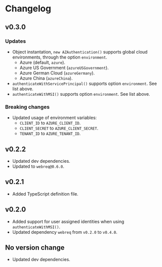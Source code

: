 # Changelog

## v0.3.0

### Updates

* Object instantation, `new AZAuthentication()` supports global cloud environments, through the option `environment`.
  * Azure (default, `azure`).
  * Azure US Government (`azureUSGovernment`).
  * Azure German Cloud (`azureGermany`).
  * Azure China (`azureChina`).
* `authenticateWithServicePrincipal()` supports option `environment`. See list above.
* `authenticateWithMSI()` supports option `environment`. See list above.

### Breaking changes

* Updated usage of environment variables:
  * `CLIENT_ID` to `AZURE_CLIENT_ID`.
  * `CLIENT_SECRET` to `AZURE_CLIENT_SECRET`.
  * `TENANT_ID` to `AZURE_TENANT_ID`.

## v0.2.2

* Updated dev dependencies.
* Updated to `webreq@0.6.0`.

## v0.2.1

* Added TypeScript definition file.

## v0.2.0

* Added support for user assigned identities when using `authenticateWithMSI()`.
* Updated dependency `webreq` from `v0.2.0` to `v0.4.0`.

## No version change

* Updated dev dependencies.